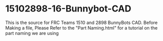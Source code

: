 # 15102898-16-Bunnybot-CAD
This is the source for FRC Teams 1510 and 2898 BunnyBots CAD.
Before Making a file, Please Refer to the "Part Naming.html" for a tutorial on the part naming we are using

